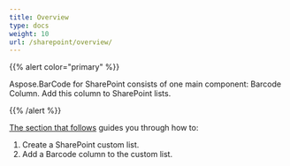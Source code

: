 ```yaml
---
title: Overview
type: docs
weight: 10
url: /sharepoint/overview/
---
```


{{% alert color="primary" %}} 

Aspose.BarCode for SharePoint consists of one main component: Barcode Column. Add this column to SharePoint lists. 

{{% /alert %}} 

[The section that follows](/barcode/sharepoint/add-barcode-column-to-sharepoint-lists-html/) guides you through how to:

1. Create a SharePoint custom list.
1. Add a Barcode column to the custom list.
